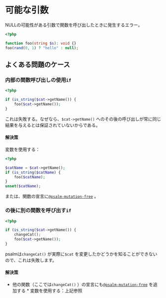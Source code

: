 # 可能な引数

NULLの可能性がある引数で関数を呼び出したときに発生するエラー。

```php
<?php

function foo(string $s): void {}
foo(rand(0, 1) ? "hello" : null);
```

## よくある問題のケース

### 内部の関数呼び出しの使用`if`

```php
<?php

if (is_string($cat->getName()) {
    foo($cat->getName());
}
```
これは失敗する。なぜなら、`$cat->getName()` へのその後の呼び出しが常に同じ結果を与えるとは保証されていないからである。

#### 解決策

変数を使用する：
```php
<?php

$catName = $cat->getName();
if (is_string($catName) {
    foo($catName);
}
unset($catName);
```

または、関数の宣言に[`@psalm-mutation-free`](../../annotating_code/supported_annotations.md#psalm-mutation-free) 。

### の後に別の関数を呼び出す`if`

```php
<?php

if (is_string($cat->getName()) {
    changeCat();
    foo($cat->getName());
}
```
psalmは`changeCat()` が実際に`$cat` を変更したかどうかを知ることができないので、これは失敗します。

#### 解決策

* 他の関数（ここでは`changeCat()` ）の宣言にも[`@psalm-mutation-free`](../../annotating_code/supported_annotations.md#psalm-mutation-free) を追加する * 変数を使用する：上記参照
